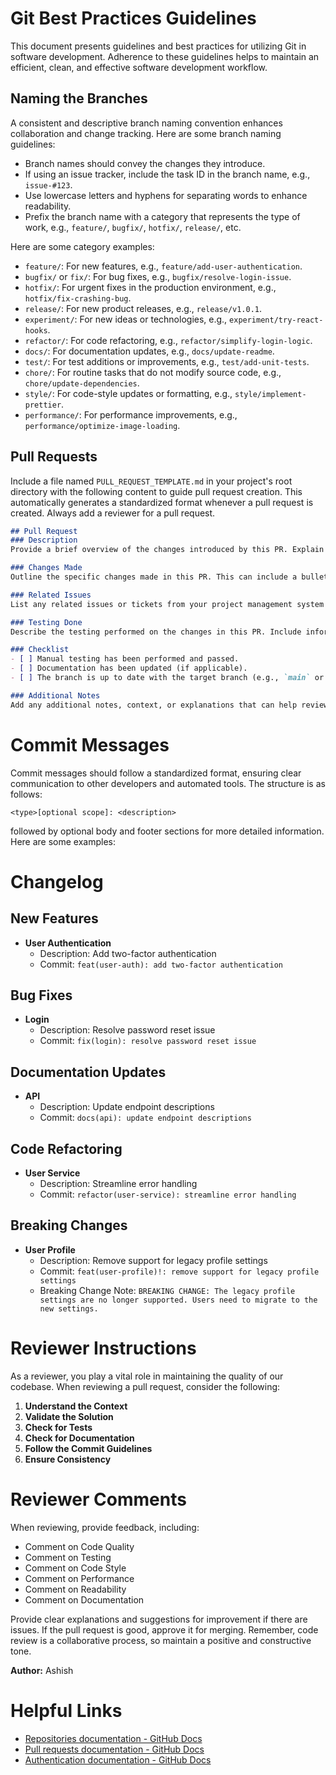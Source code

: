 # Git Best Practices Guidelines

This document presents guidelines and best practices for utilizing Git in software development. Adherence to these guidelines helps to maintain an efficient, clean, and effective software development workflow.

## Naming the Branches

A consistent and descriptive branch naming convention enhances collaboration and change tracking. Here are some branch naming guidelines:

- Branch names should convey the changes they introduce.
- If using an issue tracker, include the task ID in the branch name, e.g., `issue-#123`.
- Use lowercase letters and hyphens for separating words to enhance readability.
- Prefix the branch name with a category that represents the type of work, e.g., `feature/`, `bugfix/`, `hotfix/`, `release/`, etc.

Here are some category examples:

- `feature/`: For new features, e.g., `feature/add-user-authentication`.
- `bugfix/` or `fix/`: For bug fixes, e.g., `bugfix/resolve-login-issue`.
- `hotfix/`: For urgent fixes in the production environment, e.g., `hotfix/fix-crashing-bug`.
- `release/`: For new product releases, e.g., `release/v1.0.1`.
- `experiment/`: For new ideas or technologies, e.g., `experiment/try-react-hooks`.
- `refactor/`: For code refactoring, e.g., `refactor/simplify-login-logic`.
- `docs/`: For documentation updates, e.g., `docs/update-readme`.
- `test/`: For test additions or improvements, e.g., `test/add-unit-tests`.
- `chore/`: For routine tasks that do not modify source code, e.g., `chore/update-dependencies`.
- `style/`: For code-style updates or formatting, e.g., `style/implement-prettier`.
- `performance/`: For performance improvements, e.g., `performance/optimize-image-loading`.

## Pull Requests

Include a file named `PULL_REQUEST_TEMPLATE.md` in your project's root directory with the following content to guide pull request creation. This automatically generates a standardized format whenever a pull request is created. Always add a reviewer for a pull request.

```markdown
## Pull Request
### Description
Provide a brief overview of the changes introduced by this PR. Explain the problem being addressed or the feature being implemented.

### Changes Made
Outline the specific changes made in this PR. This can include a bullet list of new features, bug fixes, refactoring, or any other modifications made to the codebase.

### Related Issues
List any related issues or tickets from your project management system (e.g., GitHub issues, JIRA) that are addressed by this PR. Include issue numbers and a brief description.

### Testing Done
Describe the testing performed on the changes in this PR. Include information about the test environment, test cases executed, and any specific testing methodologies followed. If automated tests were added or updated, mention that as well.

### Checklist
- [ ] Manual testing has been performed and passed.
- [ ] Documentation has been updated (if applicable).
- [ ] The branch is up to date with the target branch (e.g., `main` or `master` or `development` or `staging`).

### Additional Notes
Add any additional notes, context, or explanations that can help reviewers.
```

# Commit Messages

Commit messages should follow a standardized format, ensuring clear communication to other developers and automated tools. The structure is as follows:

```
<type>[optional scope]: <description>
```

followed by optional body and footer sections for more detailed information. Here are some examples:

# Changelog

## New Features

- **User Authentication**
  - Description: Add two-factor authentication
  - Commit: `feat(user-auth): add two-factor authentication`

## Bug Fixes

- **Login**
  - Description: Resolve password reset issue
  - Commit: `fix(login): resolve password reset issue`

## Documentation Updates

- **API**
  - Description: Update endpoint descriptions
  - Commit: `docs(api): update endpoint descriptions`

## Code Refactoring

- **User Service**
  - Description: Streamline error handling
  - Commit: `refactor(user-service): streamline error handling`

## Breaking Changes

- **User Profile**
  - Description: Remove support for legacy profile settings
  - Commit: `feat(user-profile)!: remove support for legacy profile settings`
  - Breaking Change Note: `BREAKING CHANGE: The legacy profile settings are no longer supported. Users need to migrate to the new settings.`


# Reviewer Instructions

As a reviewer, you play a vital role in maintaining the quality of our codebase. When reviewing a pull request, consider the following:

1. **Understand the Context**
2. **Validate the Solution**
3. **Check for Tests**
4. **Check for Documentation**
5. **Follow the Commit Guidelines**
6. **Ensure Consistency**

# Reviewer Comments

When reviewing, provide feedback, including:

- Comment on Code Quality
- Comment on Testing
- Comment on Code Style
- Comment on Performance
- Comment on Readability
- Comment on Documentation

Provide clear explanations and suggestions for improvement if there are issues. If the pull request is good, approve it for merging. Remember, code review is a collaborative process, so maintain a positive and constructive tone.

**Author:** Ashish

# Helpful Links

- [Repositories documentation - GitHub Docs](https://docs.github.com/en/repositories)
- [Pull requests documentation - GitHub Docs](https://docs.github.com/en/pull-requests)
- [Authentication documentation - GitHub Docs](https://docs.github.com/en/authentication)

